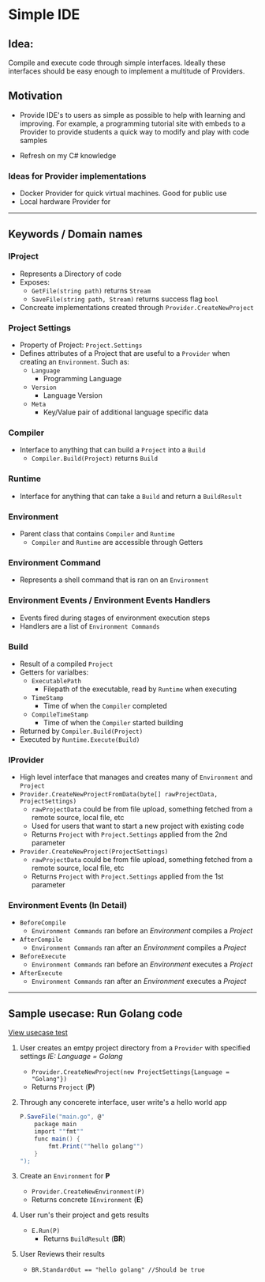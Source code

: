 # Simple IDE

## Idea:

Compile and execute code through simple interfaces. Ideally these interfaces should be easy enough to implement a multitude of Providers. 

## Motivation
- Provide IDE's to users as simple as possible to help with learning and improving. For example, a programming tutorial site with embeds to a Provider to provide students a quick way to modify and play with code samples

- Refresh on my C# knowledge

### Ideas for Provider implementations
- Docker Provider for quick virtual machines. Good for public use 
- Local hardware Provider for 

---

## Keywords / Domain names

### IProject
- Represents a Directory of code 
- Exposes:
    - `GetFile(string path)` returns `Stream`
    - `SaveFile(string path, Stream)` returns success flag `bool`
- Concreate implementations created through `Provider.CreateNewProject`

### Project Settings
- Property of Project: `Project.Settings`
- Defines attributes of a Project that are useful to a `Provider` when creating an `Environment`. Such as:
    - `Language`
        - Programming Language
    - `Version`
        - Language Version
    - `Meta`
        - Key/Value pair of additional language specific data

### Compiler
- Interface to anything that can build a `Project` into a `Build`
    - `Compiler.Build(Project)` returns `Build`

### Runtime
- Interface for anything that can take a `Build` and return a `BuildResult`

### Environment
- Parent class that contains `Compiler` and `Runtime`
    - `Compiler` and `Runtime` are accessible through Getters

### Environment Command
- Represents a shell command that is ran on an `Environment`

### Environment Events / Environment Events Handlers
- Events fired during stages of environment execution steps
- Handlers are a list of `Environment Commands`

### Build 
- Result of a compiled `Project`
- Getters for varialbes:
    - `ExecutablePath`
        - Filepath of the executable, read by `Runtime` when executing
    - `TimeStamp`
        - Time of when the `Compiler` completed
    - `CompileTimeStamp`
        - Time of when the `Compiler` started building
- Returned by `Compiler.Build(Project)`
- Executed by `Runtime.Execute(Build)`

### IProvider
- High level interface that manages and creates many of `Environment` and `Project`
- `Provider.CreateNewProjectFromData(byte[] rawProjectData, ProjectSettings)`
    - `rawProjectData` could be from file upload, something fetched from a remote source, local file, etc
    - Used for users that want to start a new project with existing code
    - Returns `Project` with `Project.Settings` applied from the 2nd parameter
- `Provider.CreateNewProject(ProjectSettings)`
    - `rawProjectData` could be from file upload, something fetched from a remote source, local file, etc
    - Returns `Project` with `Project.Settings` applied from the 1st parameter

### Environment Events (In Detail)
- `BeforeCompile`
    - `Environment Commands` ran before an *Environment* compiles a *Project*
- `AfterCompile`
    - `Environment Commands` ran after an *Environment* compiles a *Project*
- `BeforeExecute`
    - `Environment Commands` ran before an *Environment* executes a *Project*
- `AfterExecute`
    - `Environment Commands` ran after an *Environment* executes a *Project*

---
## Sample usecase: Run Golang code
[View usecase test](core.tests/usecases/RunGolangCodeTest)

1. User creates an emtpy project directory from a `Provider` with specified settings *IE: Language = Golang*
    - `Provider.CreateNewProject(new ProjectSettings{Language = "Golang"})`
    - Returns `Project` (**P**)
2. Through any concerete interface, user write's a hello world app
    ``` c#
    P.SaveFile("main.go", @"
        package main
        import ""fmt""
        func main() {
            fmt.Print(""hello golang"")
        }
    ");
    ```
3. Create an `Environment` for **P**
    - `Provider.CreateNewEnvironment(P)`
    - Returns concrete `IEnvironment` (**E**)

4. User run's their project and gets results
    - `E.Run(P)`
        - Returns `BuildResult` (**BR**)

5. User Reviews their results
    - `BR.StandardOut == "hello golang" //Should be true`


